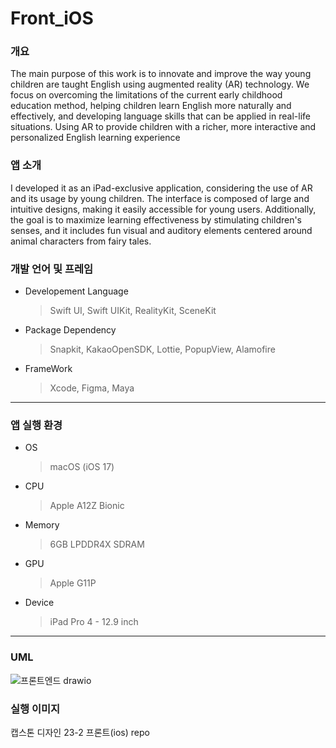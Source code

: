 # Front_iOS

### 개요
The main purpose of this work is to innovate and improve the way young children are taught English using augmented reality (AR) technology. We focus on overcoming the limitations of the current early childhood education method, helping children learn English more naturally and effectively, and developing language skills that can be applied in real-life situations. Using AR to provide children with a richer, more interactive and personalized English learning experience

### 앱 소개
I developed it as an iPad-exclusive application, considering the use of AR and its usage by young children. The interface is composed of large and intuitive designs, making it easily accessible for young users. Additionally, the goal is to maximize learning effectiveness by stimulating children's senses, and it includes fun visual and auditory elements centered around animal characters from fairy tales.


### 개발 언어 및 프레임

* Developement Language
    > Swift UI, Swift UIKit, RealityKit, SceneKit

* Package Dependency
    > Snapkit, KakaoOpenSDK, Lottie, PopupView, Alamofire

* FrameWork
    > Xcode, Figma, Maya

<hr/>

### 앱 실행 환경

* OS
    > macOS (iOS 17)

* CPU
    > Apple A12Z Bionic

* Memory
    > 6GB LPDDR4X SDRAM

* GPU
    > Apple G11P

* Device
    > iPad Pro 4 - 12.9 inch

<hr/>

### UML
![프론트엔드 drawio](https://github.com/JEONG-J/designPattern_HolubSQL/assets/80624315/d517470c-4234-49ba-8da9-3e0acda307dc)


### 실행 이미지



캡스톤 디자인 23-2 프론트(ios) repo
